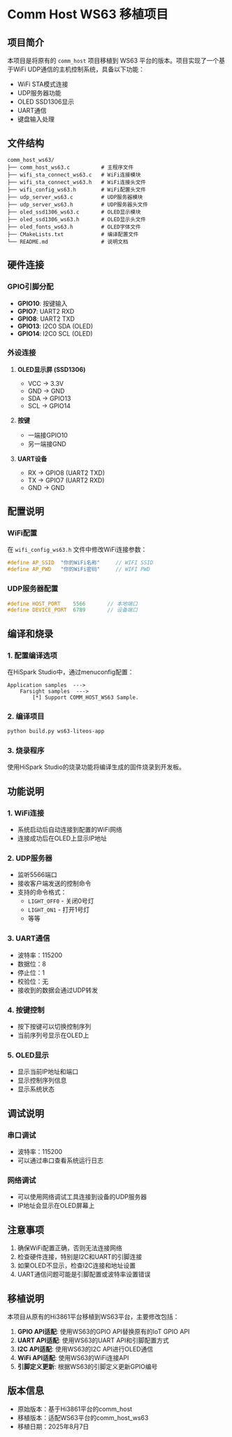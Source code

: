 # Comm Host WS63 移植项目

## 项目简介

本项目是将原有的 `comm_host` 项目移植到 WS63 平台的版本。项目实现了一个基于WiFi UDP通信的主机控制系统，具备以下功能：

- WiFi STA模式连接
- UDP服务器功能
- OLED SSD1306显示
- UART通信
- 键盘输入处理

## 文件结构

```
comm_host_ws63/
├── comm_host_ws63.c          # 主程序文件
├── wifi_sta_connect_ws63.c   # WiFi连接模块
├── wifi_sta_connect_ws63.h   # WiFi连接头文件
├── wifi_config_ws63.h        # WiFi配置头文件
├── udp_server_ws63.c         # UDP服务器模块
├── udp_server_ws63.h         # UDP服务器头文件
├── oled_ssd1306_ws63.c       # OLED显示模块
├── oled_ssd1306_ws63.h       # OLED显示头文件
├── oled_fonts_ws63.h         # OLED字体文件
├── CMakeLists.txt            # 编译配置文件
└── README.md                 # 说明文档
```

## 硬件连接

### GPIO引脚分配
- **GPIO10**: 按键输入
- **GPIO7**: UART2 RXD
- **GPIO8**: UART2 TXD
- **GPIO13**: I2C0 SDA (OLED)
- **GPIO14**: I2C0 SCL (OLED)

### 外设连接
1. **OLED显示屏 (SSD1306)**
   - VCC -> 3.3V
   - GND -> GND
   - SDA -> GPIO13
   - SCL -> GPIO14

2. **按键**
   - 一端接GPIO10
   - 另一端接GND

3. **UART设备**
   - RX -> GPIO8 (UART2 TXD)
   - TX -> GPIO7 (UART2 RXD)
   - GND -> GND

## 配置说明

### WiFi配置
在 `wifi_config_ws63.h` 文件中修改WiFi连接参数：

```c
#define AP_SSID  "你的WiFi名称"     // WIFI SSID
#define AP_PWD   "你的WiFi密码"     // WIFI PWD
```

### UDP服务器配置
```c
#define HOST_PORT    5566       // 本地端口
#define DEVICE_PORT  6789       // 设备端口
```

## 编译和烧录

### 1. 配置编译选项
在HiSpark Studio中，通过menuconfig配置：
```
Application samples  --->
    Farsight samples  --->
        [*] Support COMM_HOST_WS63 Sample.
```

### 2. 编译项目
```bash
python build.py ws63-liteos-app
```

### 3. 烧录程序
使用HiSpark Studio的烧录功能将编译生成的固件烧录到开发板。

## 功能说明

### 1. WiFi连接
- 系统启动后自动连接到配置的WiFi网络
- 连接成功后在OLED上显示IP地址

### 2. UDP服务器
- 监听5566端口
- 接收客户端发送的控制命令
- 支持的命令格式：
  - `LIGHT_OFF0` - 关闭0号灯
  - `LIGHT_ON1` - 打开1号灯
  - 等等

### 3. UART通信
- 波特率：115200
- 数据位：8
- 停止位：1
- 校验位：无
- 接收到的数据会通过UDP转发

### 4. 按键控制
- 按下按键可以切换控制序列
- 当前序列号显示在OLED上

### 5. OLED显示
- 显示当前IP地址和端口
- 显示控制序列信息
- 显示系统状态

## 调试说明

### 串口调试
- 波特率：115200
- 可以通过串口查看系统运行日志

### 网络调试
- 可以使用网络调试工具连接到设备的UDP服务器
- IP地址会显示在OLED屏幕上

## 注意事项

1. 确保WiFi配置正确，否则无法连接网络
2. 检查硬件连接，特别是I2C和UART的引脚连接
3. 如果OLED不显示，检查I2C连接和地址设置
4. UART通信问题可能是引脚配置或波特率设置错误

## 移植说明

本项目从原有的Hi3861平台移植到WS63平台，主要修改包括：

1. **GPIO API适配**: 使用WS63的GPIO API替换原有的IoT GPIO API
2. **UART API适配**: 使用WS63的UART API和引脚配置方式
3. **I2C API适配**: 使用WS63的I2C API进行OLED通信
4. **WiFi API适配**: 使用WS63的WiFi连接API
5. **引脚定义更新**: 根据WS63的引脚定义更新GPIO编号

## 版本信息

- 原始版本：基于Hi3861平台的comm_host
- 移植版本：适配WS63平台的comm_host_ws63
- 移植日期：2025年8月7日
